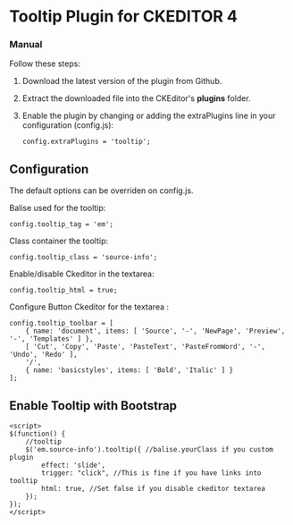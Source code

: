 Tooltip Plugin for CKEDITOR 4
=============================
### Manual

Follow these steps:

 1. Download the latest version of the plugin from Github.
 2. Extract the downloaded file into the CKEditor's **plugins** folder.
 3. Enable the plugin by changing or adding the extraPlugins line in your configuration (config.js):

    ````
    config.extraPlugins = 'tooltip';
    ````

## Configuration
The default options can be overriden on config.js.


Balise used for the tooltip:

```
config.tooltip_tag = 'em';
```

Class container the tooltip:

```
config.tooltip_class = 'source-info';
```

Enable/disable Ckeditor in the textarea:

```
config.tooltip_html = true;
```

Configure Button Ckeditor for the textarea :

```
config.tooltip_toolbar = [
    { name: 'document', items: [ 'Source', '-', 'NewPage', 'Preview', '-', 'Templates' ] },
    [ 'Cut', 'Copy', 'Paste', 'PasteText', 'PasteFromWord', '-', 'Undo', 'Redo' ],
    '/',
    { name: 'basicstyles', items: [ 'Bold', 'Italic' ] }
];
```

## Enable Tooltip with Bootstrap

```
<script>
$(function() {
    //tooltip
    $('em.source-info').tooltip({ //balise.yourClass if you custom plugin
        effect: 'slide',
        trigger: "click", //This is fine if you have links into tooltip
        html: true, //Set false if you disable ckeditor textarea
    });
});
</script>
```
